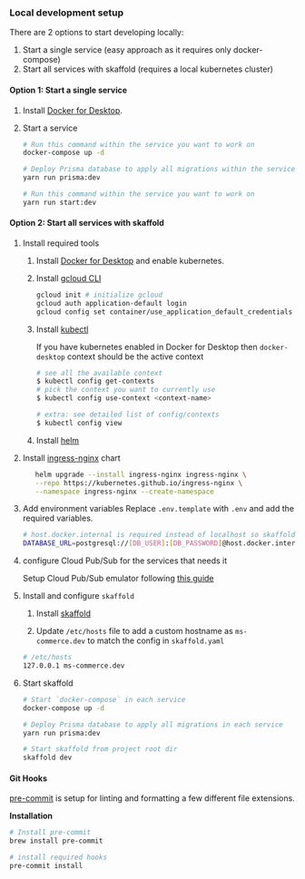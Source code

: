 ### Local development setup

There are 2 options to start developing locally:

1. Start a single service (easy approach as it requires only docker-compose)
2. Start all services with skaffold (requires a local kubernetes cluster)

#### Option 1: Start a single service

1. Install [Docker for Desktop](https://www.docker.com/products/docker-desktop/).

2. Start a service

   ```bash
   # Run this command within the service you want to work on
   docker-compose up -d

   # Deploy Prisma database to apply all migrations within the service you want to work on
   yarn run prisma:dev

   # Run this command within the service you want to work on
   yarn run start:dev
   ```

#### Option 2: Start all services with skaffold

1. Install required tools

   1. Install [Docker for Desktop](https://www.docker.com/products/docker-desktop/) and enable kubernetes.

   2. Install [gcloud CLI](https://cloud.google.com/sdk/docs/install)

      ```bash
      gcloud init # initialize gcloud
      gcloud auth application-default login
      gcloud config set container/use_application_default_credentials true
      ```

   3. Install [kubectl](https://kubernetes.io/docs/tasks/tools/)

      If you have kubernetes enabled in Docker for Desktop then `docker-desktop` context should be the active context

      ```bash
      # see all the available context
      $ kubectl config get-contexts
      # pick the context you want to currently use
      $ kubectl config use-context <context-name>

      # extra: see detailed list of config/contexts
      $ kubectl config view
      ```

   4. Install [helm](https://helm.sh/)

2. Install [ingress-nginx](https://kubernetes.github.io/ingress-nginx/deploy/#quick-start) chart

   ```bash
      helm upgrade --install ingress-nginx ingress-nginx \
      --repo https://kubernetes.github.io/ingress-nginx \
      --namespace ingress-nginx --create-namespace
   ```

3. Add environment variables
   Replace `.env.template` with `.env` and add the required variables.

   ```bash
   # host.docker.internal is required instead of localhost so skaffold can connect to docker-compose
   DATABASE_URL=postgresql://[DB_USER]:[DB_PASSWORD]@host.docker.internal:[DB_PORT]/[DB]
   ```

4. configure Cloud Pub/Sub for the services that needs it

   Setup Cloud Pub/Sub emulator following [this guide](https://cloud.google.com/pubsub/docs/emulator)

5. Install and configure `skaffold`

   1. Install [skaffold](https://skaffold.dev)

   2. Update `/etc/hosts` file to add a custom hostname as `ms-commerce.dev` to match the config in `skaffold.yaml`

   ```bash
   # /etc/hosts
   127.0.0.1 ms-commerce.dev
   ```

6. Start skaffold

   ```bash
   # Start `docker-compose` in each service
   docker-compose up -d

   # Deploy Prisma database to apply all migrations in each service
   yarn run prisma:dev

   # Start skaffold from project root dir
   skaffold dev
   ```

#### Git Hooks

[pre-commit](https://pre-commit.com/) is setup for linting and formatting a few different file extensions.

**Installation**

```bash
# Install pre-commit
brew install pre-commit

# install required hooks
pre-commit install
```
